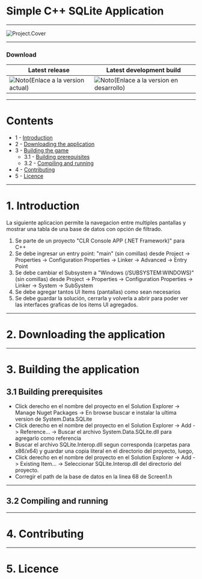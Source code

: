 # Simple C++ SQLite Application

---

![Project.Cover](projectCover.png)

---

### Download
| Latest release | Latest development build |
|----------------|--------------------------|
| ![Noto](https://img.shields.io/badge/master-v1.0-green.svg)(Enlace a la version actual) | ![Noto](https://img.shields.io/badge/develop-v1.1+-blue.svg)(Enlace a la version en desarrollo) |

---

# Contents
- 1 - [Introduction](#1-introduction)
- 2 - [Downloading the application](#2-downloading-the-game-pre-built)
- 3 - [Building the game](#3-building-the-game)
  - 3.1 - [Building prerequisites](#31-building-prerequisites)
  - 3.2 - [Compiling and running](#32-compiling-and-running)
- 4 - [Contributing](#4-contributing)
- 5 - [Licence](#5-licence)

---

# 1. Introduction

La siguiente aplicacion permite la navegacion entre multiples pantallas y mostrar una tabla de una base de datos con opción de filtrado.


1. Se parte de un proyecto "CLR Console APP (.NET Framework)" para C++
2. Se debe ingresar un entry point: "main" (sin comillas) desde Project -> Properties -> Configuration Properties -> Linker -> Advanced -> Entry Point
3. Se debe cambiar el Subsystem a "Windows (/SUBSYSTEM:WINDOWS)" (sin comillas) desde Project -> Properties -> Configuration Properties -> Linker -> System -> SubSystem
4. Se debe agregar tantos UI Items (pantallas) como sean necesarios 
5. Se debe guardar la solución, cerrarla y volverla a abrir para poder ver las interfaces graficas de los items UI agregados.

---

# 2. Downloading the application

---

# 3. Building the application

## 3.1 Building prerequisites


- Click derecho en el nombre del proyecto en el Solution Explorer -> Manage Nuget Packages -> En browse buscar e instalar la ultima version de System.Data.SQLite
- Click derecho en el nombre del proyecto en el Solution Explorer -> Add -> Reference... -> Buscar el archivo System.Data.SQLite.dll para agregarlo como referencia
- Buscar el archivo SQLite.Interop.dll segun corresponda (carpetas para x86/x64) y guardar una copia literal en el directorio del proyecto, luego, 
- Click derecho en el nombre del proyecto en el Solution Explorer -> Add -> Existing Item... -> Seleccionar SQLite.Interop.dll del directorio del proyecto.
- Corregir el path de la base de datos en la linea 68 de Screen1.h

---

## 3.2 Compiling and running

---

# 4. Contributing

---
# 5. Licence
